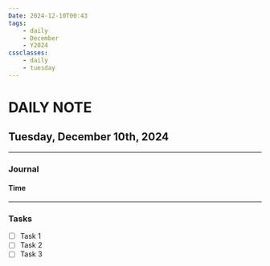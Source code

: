 ```yaml
---
Date: 2024-12-10T00:43
tags:
    - daily
    - December
    - Y2024
cssclasses:
    - daily
    - tuesday
---
```

# DAILY NOTE
## Tuesday, December 10th, 2024
***
### Journal
#### Time
***
### Tasks
- [ ] Task 1
- [ ] Task 2
- [ ] Task 3